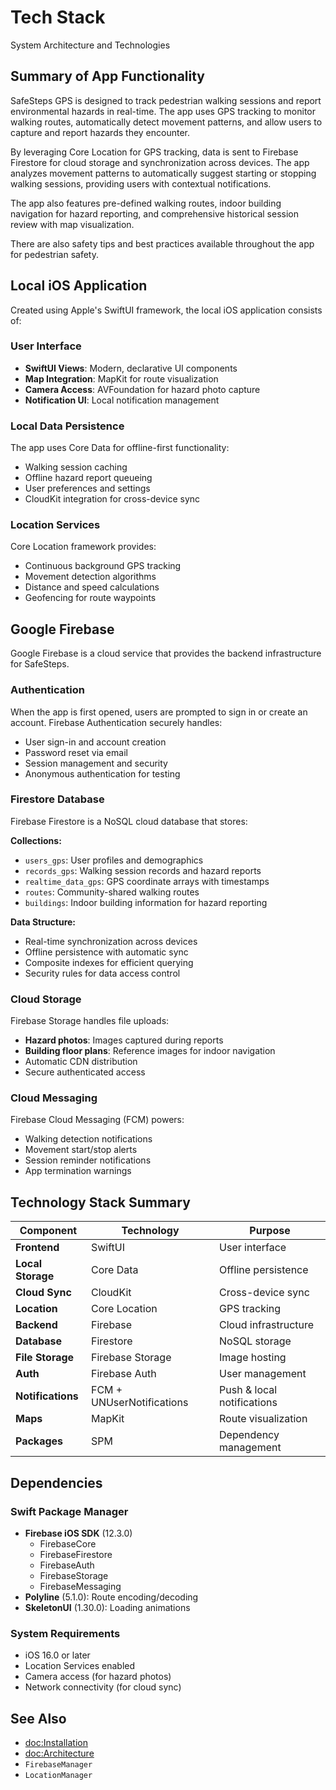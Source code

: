 # Tech Stack

System Architecture and Technologies

## Summary of App Functionality

SafeSteps GPS is designed to track pedestrian walking sessions and report environmental hazards in real-time. The app uses GPS tracking to monitor walking routes, automatically detect movement patterns, and allow users to capture and report hazards they encounter.

By leveraging Core Location for GPS tracking, data is sent to Firebase Firestore for cloud storage and synchronization across devices. The app analyzes movement patterns to automatically suggest starting or stopping walking sessions, providing users with contextual notifications.

The app also features pre-defined walking routes, indoor building navigation for hazard reporting, and comprehensive historical session review with map visualization.

There are also safety tips and best practices available throughout the app for pedestrian safety.

## Local iOS Application

Created using Apple's SwiftUI framework, the local iOS application consists of:

### User Interface
- **SwiftUI Views**: Modern, declarative UI components
- **Map Integration**: MapKit for route visualization
- **Camera Access**: AVFoundation for hazard photo capture
- **Notification UI**: Local notification management

### Local Data Persistence
The app uses Core Data for offline-first functionality:
- Walking session caching
- Offline hazard report queueing
- User preferences and settings
- CloudKit integration for cross-device sync

### Location Services
Core Location framework provides:
- Continuous background GPS tracking
- Movement detection algorithms
- Distance and speed calculations
- Geofencing for route waypoints

## Google Firebase

Google Firebase is a cloud service that provides the backend infrastructure for SafeSteps.

### Authentication
When the app is first opened, users are prompted to sign in or create an account. Firebase Authentication securely handles:
- User sign-in and account creation
- Password reset via email
- Session management and security
- Anonymous authentication for testing

### Firestore Database
Firebase Firestore is a NoSQL cloud database that stores:

**Collections:**
- `users_gps`: User profiles and demographics
- `records_gps`: Walking session records and hazard reports
- `realtime_data_gps`: GPS coordinate arrays with timestamps
- `routes`: Community-shared walking routes
- `buildings`: Indoor building information for hazard reporting

**Data Structure:**
- Real-time synchronization across devices
- Offline persistence with automatic sync
- Composite indexes for efficient querying
- Security rules for data access control

### Cloud Storage
Firebase Storage handles file uploads:
- **Hazard photos**: Images captured during reports
- **Building floor plans**: Reference images for indoor navigation
- Automatic CDN distribution
- Secure authenticated access

### Cloud Messaging
Firebase Cloud Messaging (FCM) powers:
- Walking detection notifications
- Movement start/stop alerts
- Session reminder notifications
- App termination warnings

## Technology Stack Summary

| Component | Technology | Purpose |
|-----------|-----------|---------|
| **Frontend** | SwiftUI | User interface |
| **Local Storage** | Core Data | Offline persistence |
| **Cloud Sync** | CloudKit | Cross-device sync |
| **Location** | Core Location | GPS tracking |
| **Backend** | Firebase | Cloud infrastructure |
| **Database** | Firestore | NoSQL storage |
| **File Storage** | Firebase Storage | Image hosting |
| **Auth** | Firebase Auth | User management |
| **Notifications** | FCM + UNUserNotifications | Push & local notifications |
| **Maps** | MapKit | Route visualization |
| **Packages** | SPM | Dependency management |

## Dependencies

### Swift Package Manager
- **Firebase iOS SDK** (12.3.0)
  - FirebaseCore
  - FirebaseFirestore
  - FirebaseAuth
  - FirebaseStorage
  - FirebaseMessaging
- **Polyline** (5.1.0): Route encoding/decoding
- **SkeletonUI** (1.30.0): Loading animations

### System Requirements
- iOS 16.0 or later
- Location Services enabled
- Camera access (for hazard photos)
- Network connectivity (for cloud sync)

## See Also

- <doc:Installation>
- <doc:Architecture>
- ``FirebaseManager``
- ``LocationManager``
